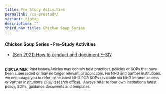 ```yaml
---
title: Pre Study Activities
permalink: /cs-prestudy/
variant: tiptap
description: ""
third_nav_title: Chicken Soup Series
---
```

<h4><strong>Chicken Soup Series - Pre-Study Activities</strong></h4>
<p></p>
<ul data-tight="true" class="tight">
<li>
<p><a href="/files/Chicken Soup/PreStudyActivities/Sep_21__How_to_conduct_and_document_E_SIV.pdf" rel="noopener noreferrer nofollow" target="_blank">(Sep 2021) How to conduct and document E-SIV</a>
</p>
</li>
</ul>
<p></p>
<p>
<br><strong><sub>DISCLAIMER</sub></strong><sub>: Past Issues/Articles may contain best practices, policies or SOPs that have been superseded or may no longer relevant or applicable. For NHG and partner institutions, we encourage you to refer to the latest NHG PCR SOPs (available via NHG Intranet access or Partner Institution’s CRU/Research office).&nbsp; Always refer to your own institution’s latest policy, SOPs, guidance documents and templates.</sub>
</p>